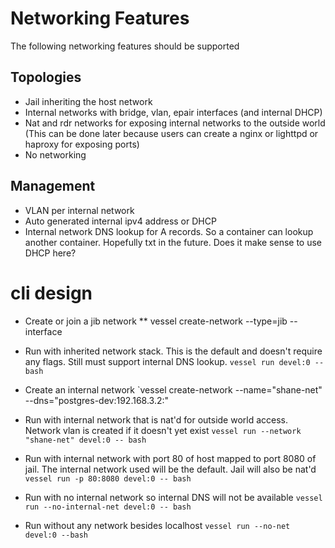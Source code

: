 # Networking Features
The following networking features should be supported

## Topologies
* Jail inheriting the host network
* Internal networks with bridge, vlan, epair interfaces (and internal DHCP)
* Nat and rdr networks for exposing internal networks to the
  outside world (This can be done later because users can create a nginx or lighttpd or haproxy for exposing ports)
* No networking

## Management
* VLAN per internal network
* Auto generated internal ipv4 address or DHCP
* Internal network DNS lookup for A records. So a container can lookup another container.  Hopefully txt in the future.
  Does it make sense to use DHCP here?

# cli design

* Create or join a jib network
** vessel create-network --type=jib --interface

* Run with inherited network stack.  This is the default and doesn't
  require any flags.  Still must support internal DNS lookup.
`vessel run devel:0 -- bash`

* Create an internal network
`vessel create-network --name="shane-net" --dns="postgres-dev:192.168.3.2:<ttl>"

* Run with internal network that is nat'd for outside world
  access.  Network vlan is created if it doesn't yet exist
`vessel run --network "shane-net" devel:0 -- bash`

* Run with internal network with port 80 of host mapped to
  port 8080 of jail.  The internal network used will be the
  default. Jail will also be nat'd
`vessel run -p 80:8080 devel:0 -- bash`

* Run with no internal network so internal DNS will not be available
`vessel run --no-internal-net devel:0 -- bash`

* Run without any network besides localhost
`vessel run --no-net devel:0 --bash`
